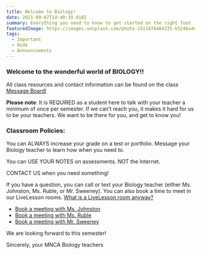 ```yaml
---
title: Welcome to Biology!
date: 2021-09-07T14:40:39.010Z
summary: Everything you need to know to get started on the right foot
featuredImage: https://images.unsplash.com/photo-1511876484235-b5246a4d6dd5?ixlib=rb-1.2.1&auto=format&fit=crop&w=648&q=80
tags:
  - Important
  - Hide
  - Announcements
---
```

### Welcome to the wonderful world of BIOLOGY!!

All class resources and contact information can be found on the class [Message Board!](https://mnca-biology-message-board.netlify.app/)

**Please note**: It is REQUIRED as a student here to talk with your teacher a minimum of once per semester. If we can’t reach you, it makes it hard for us to be your teachers. We want to be there for you, and get to know you! 

### Classroom Policies:

You can ALWAYS increase your grade on a test or portfolio.  Message your Biology teacher to learn how when you need to. 

You can USE YOUR NOTES on assessments.  NOT the Internet. 

CONTACT US when you need something! 

If you have a question, you can call or text your Biology teacher (either Ms. Johnston, Ms. Ruble, or Mr. Sweeney). You can also book a time to meet in our LiveLesson rooms. [What is a LiveLesson room anyway?](/posts/what's-a-livelesson-room)

* [Book a meeting with Ms. Johnston](https://emily-johnston.youcanbook.me)
* [Book a meeting with Ms. Ruble](http://larublemnca.youcanbook.me)
* [Book a meeting with Mr. Sweeney](https://jasweeney.youcanbook.me)

We are looking forward to this semester!

Sincerely, your MNCA Biology teachers